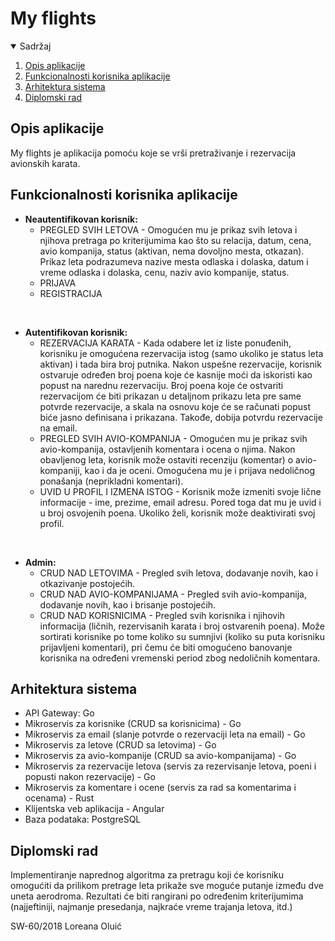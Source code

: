# My flights
<!-- TABLE OF CONTENTS -->
<details open="open">
  <summary>Sadržaj</summary>
  <ol>
    <li>
      <a href="#opis-aplikacije">Opis aplikacije</a>
    </li>
        <li>
      <a href="#funkcionalnosti-korisnika-aplikacije">Funkcionalnosti korisnika aplikacije</a>
    </li>
    <li>
      <a href="#arhitektura-sistema">Arhitektura sistema</a>
    </li>
    <li>
      <a href="#diplomski-rad">Diplomski rad</a>
    </li>
  </ol>
</details>


<!-- OPIS APLIKACIJE -->
## Opis aplikacije
My flights je aplikacija pomoću koje se vrši pretraživanje i rezervacija avionskih karata.

<!-- KORISNICI APLIKACIJE -->
## Funkcionalnosti korisnika aplikacije
* <b> Neautentifikovan korisnik: </b> <br>
  * PREGLED SVIH LETOVA - Omogućen mu je prikaz svih letova i njihova pretraga po kriterijumima kao što su relacija, datum, cena, avio kompanija, status (aktivan, nema dovoljno mesta, otkazan). Prikaz leta podrazumeva nazive mesta odlaska i dolaska, datum i vreme odlaska i dolaska, cenu, naziv avio kompanije, status.
  * PRIJAVA
  * REGISTRACIJA

<br>

* <b> Autentifikovan korisnik: </b> <br>
  * REZERVACIJA KARATA - Kada odabere let iz liste ponuđenih, korisniku je omogućena rezervacija istog (samo ukoliko je status leta aktivan) i tada bira broj putnika. Nakon uspešne rezervacije, korisnik ostvaruje određen broj poena koje će kasnije moći da iskoristi kao popust na narednu rezervaciju. Broj poena koje će ostvariti rezervacijom će biti prikazan u detaljnom prikazu leta pre same potvrde rezervacije, a skala na osnovu koje će se računati popust biće jasno definisana i prikazana. Takođe, dobija potvrdu rezervacije na email.
  * PREGLED SVIH AVIO-KOMPANIJA - Omogućen mu je prikaz svih avio-kompanija, ostavljenih komentara i ocena o njima. Nakon obavljenog leta, korisnik može ostaviti recenziju (komentar) o avio-kompaniji, kao i da je oceni. Omogućena mu je i prijava nedoličnog ponašanja (neprikladni komentari).
  * UVID U PROFIL I IZMENA ISTOG - Korisnik može izmeniti svoje lične informacije - ime, prezime, email adresu. Pored toga dat mu je uvid i u broj osvojenih poena. Ukoliko želi, korisnik može deaktivirati svoj profil. 

<br>

* <b> Admin: </b> <br>
  * CRUD NAD LETOVIMA - Pregled svih letova, dodavanje novih, kao i otkazivanje postojećih.
  * CRUD NAD AVIO-KOMPANIJAMA - Pregled svih avio-kompanija, dodavanje novih, kao i brisanje postojećih.
  * CRUD NAD KORISNICIMA - Pregled svih korisnika i njihovih informacija (ličnih, rezervisanih karata i broj ostvarenih poena). Može sortirati korisnike po tome koliko su sumnjivi (koliko su puta korisniku prijavljeni komentari), pri čemu će biti omogućeno banovanje korisnika na određeni vremenski period zbog nedoličnih komentara.

<!-- ARHITEKTURA SISTEMA -->
## Arhitektura sistema
* API Gateway: Go
* Mikroservis za korisnike (CRUD sa korisnicima) - Go
* Mikroservis za email (slanje potvrde o rezervaciji leta na email) - Go
* Mikroservis za letove (CRUD sa letovima) - Go
* Mikroservis za avio-kompanije (CRUD sa avio-kompanijama) - Go
* Mikroservis za rezervacije letova (servis za rezervisanje letova, poeni i popusti nakon rezervacije) - Go
* Mikroservis za komentare i ocene (servis za rad sa komentarima i ocenama) - Rust
* Klijentska veb aplikacija - Angular
* Baza podataka: PostgreSQL

<!-- DIPLOMSKI RAD -->
## Diplomski rad
Implementiranje naprednog algoritma za pretragu koji će korisniku omogućiti da prilikom pretrage leta prikaže sve moguće putanje između dve uneta aerodroma. Rezultati će biti rangirani po određenim kriterijumima (najjeftiniji, najmanje presedanja, najkraće vreme trajanja letova, itd.)

SW-60/2018 Loreana Oluić
